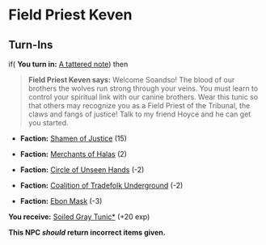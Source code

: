 # Field Priest Keven
## Turn-Ins



if( **You turn in:** [A tattered note](/item/18847)) then



>**Field Priest Keven says:** Welcome Soandso! The blood of our brothers the wolves run strong through your veins. You must learn to control your spiritual link with our canine brothers. Wear this tunic so that others may recognize you as a Field Priest of the Tribunal, the claws and fangs of justice! Talk to my friend Hoyce and he can get you started.


* __Faction:__ [Shamen of Justice](/faction/327) (15)









* __Faction:__ [Merchants of Halas](/faction/328) (2)










* __Faction:__ [Circle of Unseen Hands](/faction/223) (-2)










* __Faction:__ [Coalition of Tradefolk Underground](/faction/336) (-2)










* __Faction:__ [Ebon Mask](/faction/244) (-3)










 **You receive:**  [Soiled Gray Tunic*](/item/13574) (+20 exp)





**This NPC *should* return incorrect items given.**
